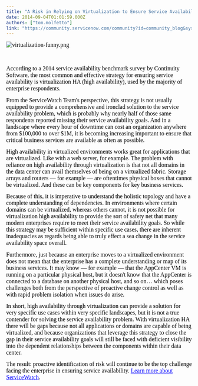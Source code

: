```yaml
---
title: "A Risk in Relying on Virtualization to Ensure Service Availability"
date: 2014-09-04T01:01:59.000Z
authors: ["tom.molfetto"]
link: "https://community.servicenow.com/community?id=community_blog&sys_id=3b0e6e2ddbd0dbc01dcaf3231f961969"
---
```

<p><span style="color: #000000; font-family: Times New Roman; font-size: 12pt;"><img  alt="virtualization-funny.png" class="image-0 jive-image" src="d4251882db5817041dcaf3231f961920.iix" style="height: auto;"/>   </span></p><p><span style="color: #000000; font-family: Times New Roman; font-size: 12pt;"><br/></span></p><p style="margin: 0px 0px 10pt;"><span style="color: #000000; font-family: Calibri; font-size: 12pt;">According to a 2014 service availability benchmark survey by Continuity Software, the most common and effective strategy for ensuring service availability is virtualization HA (high availability), used by the majority of enterprise respondents. </span></p><p style="margin: 0px 0px 10pt;"><span style="color: #000000; font-family: Calibri; font-size: 12pt;">From the ServiceWatch Team's perspective, this strategy is not usually equipped to provide a comprehensive and ironclad solution to the service availability problem, which is probably why nearly half of those same respondents reported missing their service availability goals. And in a landscape where every hour of downtime can cost an organization anywhere from $100,000 to over $1M, it is becoming increasing important to ensure that critical business services are available as often as possible.</span><span style="color: #000000; font-family: Times New Roman; font-size: 12pt;">   </span></p><p style="margin: 0px 0px 10pt;"><span style="color: #000000; font-family: Calibri; font-size: 12pt;">High availability in virtualized environments works great for applications that are virtualized. Like with a web server, for example. The problem with reliance on high availability through virtualization is that not all domains in the data center can avail themselves of being on a virtualized fabric. Storage arrays and routers — for example — are oftentimes physical boxes that cannot be virtualized. And these can be key components for key business services. </span><span style="color: #000000; font-family: Times New Roman; font-size: 12pt;">   </span></p><p style="margin: 0px 0px 10pt;"><span style="color: #000000; font-family: Calibri; font-size: 12pt;">Because of this, it is imperative to understand the holistic topology and have a complete understanding of dependencies. In environments where certain domains can be virtualized, whereas others cannot, it is not possible for virtualization high availability to provide the sort of safety net that many modern enterprises require to meet their service availability goals. So while this strategy may be sufficient within specific use cases, there are inherent inadequacies as regards being able to truly effect a sea change in the service availability space overall.</span><span style="color: #000000; font-family: Times New Roman; font-size: 12pt;">   </span></p><p style="margin: 0px 0px 10pt;"><span style="color: #000000; font-family: Calibri; font-size: 12pt;">Furthermore, just because an enterprise moves to a virtualized environment does not mean that the enterprise has a complete understanding or map of its business services. It may know — for example — that the AppCenter VM is running on a particular physical host, but it doesn't know that the AppCenter is connected to a database on another physical host, and so on… which poses challenges both from the perspective of proactive change control as well as with rapid problem isolation when issues do arise. </span><span style="color: #000000; font-family: Times New Roman; font-size: 12pt;">   </span></p><p style="margin: 0px 0px 10pt;"><span style="color: #000000; font-family: Calibri; font-size: 12pt;">In short, high availability through virtualization can provide a solution for very specific use cases within very specific landscapes, but it is not a true contender for solving the service availability problem. With virtualization HA there will be gaps because not all applications or domains are capable of being virtualized, and because organizations that leverage this strategy to close the gap in their service availability goals will still be faced with deficient visibility into the dependent relationships between the components within their data center. </span><span style="color: #000000; font-family: Times New Roman; font-size: 12pt;">   </span></p><p style="margin: 0px 0px 10pt;"><span style="color: #000000; font-family: Calibri; font-size: 12pt;">The result: proactive identification of risk will continue to be the top challenge facing the enterprise in ensuring service availability. </span><a href="https://www.servicenow.com/products/servicewatch.html"><span style="color: #0000ff; font-size: 12pt; text-decoration: underline; font-family: Calibri;">Learn more about ServiceWatch</span></a><span style="color: #000000; font-family: Calibri; font-size: 12pt;">.</span><span style="color: #000000; font-family: Times New Roman; font-size: 12pt;"> </span></p>